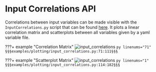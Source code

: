 # Input Correlations API
Correlations between input variables can be made visible with the `InputCorrelations.py` script that can be found [here](https://gitlab.cern.ch/atlas-flavor-tagging-tools/algorithms/umami/-/blob/master/examples/input_correlations.py). It plots a linear correlation matrix and scatterplots between all variables given by a yaml variable file.

???+ example "Correlation Matrix"
    ![input_correlations](../../ci_assets/correlation_matrix.png)
    ```py linenums="71"
    §§§examples/plotting/input_correlations.py:71:111§§§
    ```

???+ example "Scatterplot Matrix"
    ![input_correlations](../../ci_assets/scatterplot_matrix.png)
    ```py linenums="1"
    §§§examples/plotting/input_correlations.py:114:182§§§
    ```
